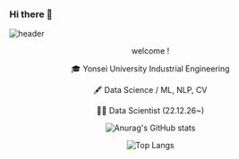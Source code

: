 ### Hi there 👋

<!--
**YIEGR/YIEGR** is a ✨ _special_ ✨ repository because its `README.md` (this file) appears on your GitHub profile.

Here are some ideas to get you started:

- 🔭 I’m currently working on ...
- 🌱 I’m currently learning ...
- 👯 I’m looking to collaborate on ...
- 🤔 I’m looking for help with ...
- 💬 Ask me about ...
- 📫 How to reach me: ...
- 😄 Pronouns: ...
- ⚡ Fun fact: ...
-->

![header](https://capsule-render.vercel.app/api?type=waving&color=gradient&height=300&section=header&text=Garam%20Lee&fontSize=90)

<div align="center">
  
  welcome ! 


🎓 Yonsei University Industrial Engineering

🖋 Data Science / ML, NLP, CV

👩‍💻 Data Scientist (22.12.26~)

![Anurag's GitHub stats](https://github-readme-stats.vercel.app/api?username=YIEGR&show_icons=true&theme=tokyonight)
  
![Top Langs](https://github-readme-stats.vercel.app/api/top-langs/?username=YIEGR&layout=compact&theme=tokyonight)
</div>
